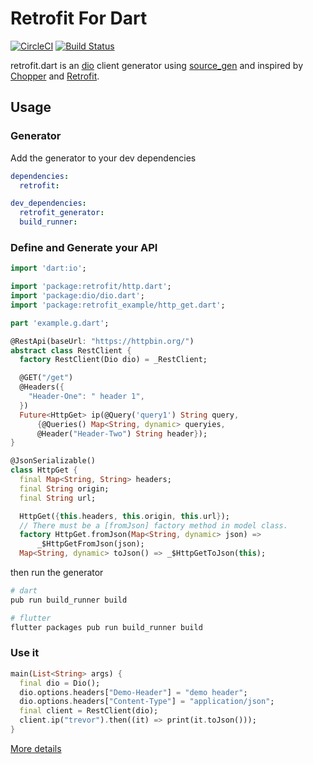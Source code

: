 # Retrofit For Dart

[![CircleCI](https://circleci.com/gh/trevorwang/retrofit.dart.svg?style=svg)](https://circleci.com/gh/trevorwang/retrofit.dart)
[![Build Status](https://travis-ci.org/trevorwang/retrofit.dart.svg?branch=master)](https://travis-ci.org/trevorwang/retrofit.dart)

retrofit.dart is an [dio](https://github.com/flutterchina/dio/) client generator using [source_gen](https://github.com/dart-lang/source_gen) and inspired by [Chopper](https://github.com/lejard-h/chopper) and [Retrofit](https://github.com/square/retrofit).

## Usage

### Generator

Add the generator to your dev dependencies

```yaml
dependencies:
  retrofit:

dev_dependencies:
  retrofit_generator:
  build_runner:
```

### Define and Generate your API

```dart
import 'dart:io';

import 'package:retrofit/http.dart';
import 'package:dio/dio.dart';
import 'package:retrofit_example/http_get.dart';

part 'example.g.dart';

@RestApi(baseUrl: "https://httpbin.org/")
abstract class RestClient {
  factory RestClient(Dio dio) = _RestClient;

  @GET("/get")
  @Headers({
    "Header-One": " header 1",
  })
  Future<HttpGet> ip(@Query('query1') String query,
      {@Queries() Map<String, dynamic> queryies,
      @Header("Header-Two") String header});
}

@JsonSerializable()
class HttpGet {
  final Map<String, String> headers;
  final String origin;
  final String url;

  HttpGet({this.headers, this.origin, this.url});
  // There must be a [fromJson] factory method in model class. 
  factory HttpGet.fromJson(Map<String, dynamic> json) =>
      _$HttpGetFromJson(json);
  Map<String, dynamic> toJson() => _$HttpGetToJson(this);
```

then run the generator

```sh
# dart
pub run build_runner build

# flutter
flutter packages pub run build_runner build
```

### Use it

```dart
main(List<String> args) {
  final dio = Dio();
  dio.options.headers["Demo-Header"] = "demo header";
  dio.options.headers["Content-Type"] = "application/json";
  final client = RestClient(dio);
  client.ip("trevor").then((it) => print(it.toJson()));
}
```

[More details](example/lib/example.dart)
